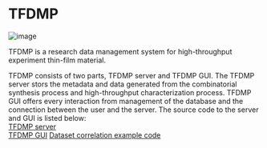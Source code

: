 # TFDMP
![image](https://user-images.githubusercontent.com/72897259/169337460-6985bdfd-12dc-42a2-873d-bbd9479de63f.png)

TFDMP is a research data management system for high-throughput experiment thin-film material.

TFDMP consists of two parts, TFDMP server and TFDMP GUI.
The TFDMP server stors the metadata and data generated from the combinatorial synthesis process and high-throughput characterization process.
TFDMP GUI offers every interaction from management of the database and the connection between the user and the server.
The source code to the server and GUI is listed below:<br>
[TFDMP server](https://github.com/jh-song-en/AMMD_DB/blob/master/README.md)<br>
[TFDMP GUI](https://github.com/jh-song-en/TFDB_Platform/blob/master/README.md)
[Dataset correlation example code](https://drive.google.com/file/d/1XMymQDgVFJhm72USsy4MrUc_VtYx8zBl/view?usp=drivesdk)
